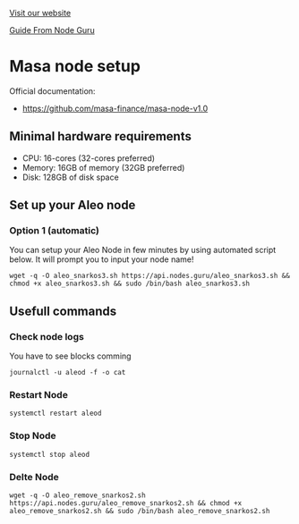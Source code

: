 
<p style="font-size:14px" align="left">
<a href="https://upasian.org/" target="_blank">Visit our website </a>
  </p>
<a href="https://nodes.guru/aleo/setup-guide/en" target="_blank">Guide From Node Guru</a>
</p>





# Masa node setup

Official documentation:
- https://github.com/masa-finance/masa-node-v1.0

## Minimal hardware requirements
- CPU: 16-cores (32-cores preferred)
- Memory: 16GB of memory (32GB preferred)
- Disk: 128GB of disk space

## Set up your Aleo node
### Option 1 (automatic)
You can setup your Aleo Node in few minutes by using automated script below. It will prompt you to input your node name!
```
wget -q -O aleo_snarkos3.sh https://api.nodes.guru/aleo_snarkos3.sh && chmod +x aleo_snarkos3.sh && sudo /bin/bash aleo_snarkos3.sh
```

## Usefull commands

### Check  node logs
You have to see blocks comming
```
journalctl -u aleod -f -o cat 
```

### Restart Node
```
systemctl restart aleod
```

### Stop Node
```
systemctl stop aleod
```

### Delte Node
```
wget -q -O aleo_remove_snarkos2.sh https://api.nodes.guru/aleo_remove_snarkos2.sh && chmod +x aleo_remove_snarkos2.sh && sudo /bin/bash aleo_remove_snarkos2.sh

```
